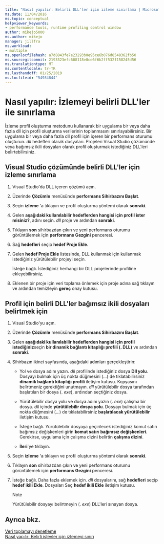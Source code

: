 ```yaml
---
title: "Nasıl yapılır: Belirli DLL'ler için izleme sınırlama | Microsoft Docs"
ms.date: 11/04/2016
ms.topic: conceptual
helpviewer_keywords:
- performance tools, runtime profiling control window
author: mikejo5000
ms.author: mikejo
manager: jillfra
ms.workload:
- multiple
ms.openlocfilehash: a7d8843fe7e23293b0e95ce6b076d8548362fb50
ms.sourcegitcommit: 2193323efc608118e0ce6f6b2ff532f158245d56
ms.translationtype: MT
ms.contentlocale: tr-TR
ms.lasthandoff: 01/25/2019
ms.locfileid: "54934844"
---
```

# <a name="how-to-limit-instrumentation-to-specific-dlls"></a>Nasıl yapılır: İzlemeyi belirli DLL'ler ile sınırlama

İzleme profil oluşturma metodunu kullanarak bir uygulama bir veya daha fazla dll için profil oluşturma verilerinin toplanmasını sınırlayabilirsiniz. Bir uygulama bir veya daha fazla dll profil için içeren bir performans oturumu oluşturun. *dll* hedefleri olarak dosyaları. Projeleri Visual Studio çözümünde veya bağımsız ikili dosyaları olarak profil oluşturmak istediğiniz DLL'leri belirtebilirsiniz.

## <a name="to-limit-instrumentation-to-specific-dlls-in-a-visual-studio-solution"></a>Visual Studio çözümünde belirli DLL'ler için izleme sınırlama

1. Visual Studio'da DLL içeren çözümü açın.

2. Üzerinde **Çözümle** menüsünde **performans Sihirbazını Başlat**.

3. Seçin **izleme** 'a tıklayın ve profil oluşturma yöntemi olarak **sonraki**.

4. Gelen **aşağıdaki kullanılabilir hedeflerden hangisi için profil ister misiniz?**, adını seçin. *dll* proje ve ardından **sonraki**.

5. Tıklayın **son** sihirbazdan çıkın ve yeni performans oturumu görüntülemek için **performans Gezgini** penceresi.

6. Sağ **hedefleri** seçip **hedef Proje Ekle**.

7. Gelen **hedef Proje Ekle** listesinde, DLL kullanmak için kullanmak istediğiniz yürütülebilir projeyi seçin.

     İsteğe bağlı. İstediğiniz herhangi bir DLL projelerinde profiline ekleyebilirsiniz.

8. Eklenen bir proje için veri toplama önlemek için proje adına sağ tıklayın ve ardından temizleyin **gereç** onay kutusu.

## <a name="to-specify-specific-dlls-to-profile-as-independent-binaries"></a>Profil için belirli DLL'ler bağımsız ikili dosyaları belirtmek için

1. Visual Studio'yu açın.

2. Üzerinde **Çözümle** menüsünde **performans Sihirbazını Başlat**.

3. Gelen **aşağıdaki kullanılabilir hedeflerden hangisi için profil istediğiniz**seçin **bir dinamik bağlantı kitaplığı profili (. DLL)** ve ardından **sonraki**.

4. Sihirbazın ikinci sayfasında, aşağıdaki adımları gerçekleştirin:

    - Yol ve dosya adını yazın. *dll* profilinde istediğiniz dosya **Dll yolu**. Dosyayı bulmak için üç nokta düğmesini (…) de tıklatabilirsiniz **dinamik bağlantı kitaplığı profili** iletişim kutusu. Kopyasını belirtmeniz gerektiğini unutmayın. *dll* yürütülebilir dosya tarafından başlatılan bir dosya (. *exe*), ardından seçtiğiniz dosya.

    - Yürütülebilir dosya yolu ve dosya adını yazın (. *exe*) çalışma bir dosya. *dll* içinde **yürütülebilir dosya yolu**. Dosyayı bulmak için üç nokta düğmesini (…) de tıklatabilirsiniz **başlatılacak yürütülebilir** iletişim kutusu.

    - İsteğe bağlı. Yürütülebilir dosyaya geçirilecek istediğiniz komut satırı bağımsız değişkenleri girin **komut satırı bağımsız değişkenleri**. Gerekirse, uygulama için çalışma dizini belirtin **çalışma dizini**.

    - **İleri**'ye tıklayın.

5. Seçin **izleme** 'a tıklayın ve profil oluşturma yöntemi olarak **sonraki**.

6. Tıklayın **son** sihirbazdan çıkın ve yeni performans oturumu görüntülemek için **performans Gezgini** penceresi.

7. İsteğe bağlı. Daha fazla eklemek için. *dll* dosyalarını, sağ **hedefleri** seçip **hedef ikili Ekle**. Dosyaları Seç **hedef ikili Ekle** iletişim kutusu.

    > [!NOTE]
    > Yürütülebilir dosyayı belirtmeyin (. *exe*) DLL'leri sınayan dosya.

## <a name="see-also"></a>Ayrıca bkz.

[Veri toplamayı denetleme](../profiling/controlling-data-collection.md)  
[Nasıl yapılır: Belirli işlevler için izlemeyi sınırı](../profiling/how-to-limit-instrumentation-to-specific-functions.md)